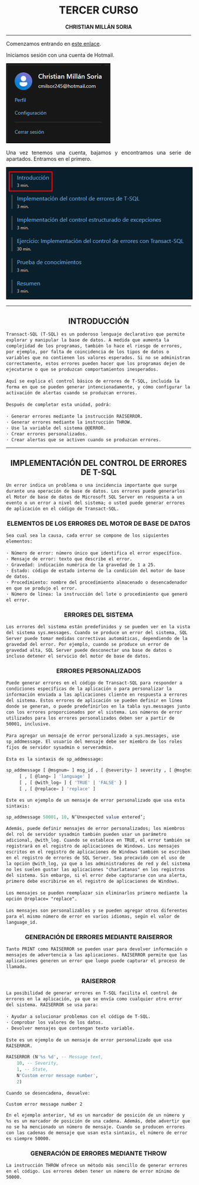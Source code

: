 <style>
  h1, h4, h2, h3{
    text-align: center;
    font-weight: bold;
    border: none;
    margin-bottom: 0px;
  }

  p{
    text-align: justify;
  }

  img{
    border: 2px solid black;
  }

  #ex{
    border: none;
  }
</style>

<h1>TERCER CURSO</h1>

<h4>CHRISTIAN MILLÁN SORIA</h4>

<hr>

<p>Comenzamos entrando en <a href="https://learn.microsoft.com/es-es/training/modules/implement-error-handling-transact-sql/">este enlace</a>.</p>

<p>Iniciamos sesión con una cuenta de Hotmail.</p>

<img src="img/1.png">

<p>Una vez tenemos una cuenta, bajamos y encontramos una serie de apartados. Entramos en el primero.</p>

<img src="img/2.png">

<hr>

<h2>INTRODUCCIÓN</h2>

```
Transact-SQL (T-SQL) es un poderoso lenguaje declarativo que permite explorar y manipular la base de datos. A medida que aumenta la complejidad de los programas, también lo hace el riesgo de errores, por ejemplo, por falta de coincidencia de los tipos de datos o variables que no contienen los valores esperados. Si no se administran correctamente, estos errores pueden hacer que los programas dejen de ejecutarse o que se produzcan comportamientos inesperados.

Aquí se explica el control básico de errores de T-SQL, incluida la forma en que se pueden generar intencionadamente, y cómo configurar la activación de alertas cuando se produzcan errores.

Después de completar esta unidad, podrá:

· Generar errores mediante la instrucción RAISERROR.
· Generar errores mediante la instrucción THROW.
· Use la variable del sistema @@ERROR.
· Crear errores personalizados.
· Crear alertas que se activen cuando se produzcan errores.
```

<hr>

<h2>IMPLEMENTACIÓN DEL CONTROL DE ERRORES DE T-SQL</h2>

```
Un error indica un problema o una incidencia importante que surge durante una operación de base de datos. Los errores puede generarlos el Motor de base de datos de Microsoft SQL Server en respuesta a un evento o un error a nivel del sistema; o usted puede generar errores de aplicación en el código de Transact-SQL.
```

<h3>ELEMENTOS DE LOS ERRORES DEL MOTOR DE BASE DE DATOS</h3>

```
Sea cual sea la causa, cada error se compone de los siguientes elementos:

· Número de error: número único que identifica el error específico.
· Mensaje de error: texto que describe el error.
· Gravedad: indicación numérica de la gravedad de 1 a 25.
· Estado: código de estado interno de la condición del motor de base de datos.
· Procedimiento: nombre del procedimiento almacenado o desencadenador en que se produjo el error.
· Número de línea: la instrucción del lote o procedimiento que generó el error.
```

<h3>ERRORES DEL SISTEMA</h3>

```
Los errores del sistema están predefinidos y se pueden ver en la vista del sistema sys.messages. Cuando se produce un error del sistema, SQL Server puede tomar medidas correctivas automáticas, dependiendo de la gravedad del error. Por ejemplo, cuando se produce un error de gravedad alta, SQL Server puede desconectar una base de datos o incluso detener el servicio del motor de base de datos.
```

<h3>ERRORES PERSONALIZADOS</h3>

```
Puede generar errores en el código de Transact-SQL para responder a condiciones específicas de la aplicación o para personalizar la información enviada a las aplicaciones cliente en respuesta a errores del sistema. Estos errores de aplicación se pueden definir en línea donde se generan, o puede predefinirlos en la tabla sys.messages junto con los errores proporcionados por el sistema. Los números de error utilizados para los errores personalizados deben ser a partir de 50001, inclusive.

Para agregar un mensaje de error personalizado a sys.messages, use sp_addmessage. El usuario del mensaje debe ser miembro de los roles fijos de servidor sysadmin o serveradmin.

Esta es la sintaxis de sp_addmessage:
```

```sql
sp_addmessage [ @msgnum= ] msg_id , [ @severity= ] severity , [ @msgtext= ] 'msg' 
     [ , [ @lang= ] 'language' ] 
     [ , [ @with_log= ] { 'TRUE' | 'FALSE' } ] 
     [ , [ @replace= ] 'replace' ]
```

```
Este es un ejemplo de un mensaje de error personalizado que usa esta sintaxis:
```

```sql
sp_addmessage 50001, 10, N’Unexpected value entered’;
```

```
Además, puede definir mensajes de error personalizados; los miembros del rol de servidor sysadmin también pueden usar un parámetro adicional, @with_log. Cuando se establece en TRUE, el error también se registrará en el registro de aplicaciones de Windows. Los mensajes escritos en el registro de aplicaciones de Windows también se escriben en el registro de errores de SQL Server. Sea precavido con el uso de la opción @with_log, ya que a los administradores de red y del sistema no les suelen gustar las aplicaciones "charlatanas" en los registros del sistema. Sin embargo, si el error debe capturarse con una alerta, primero debe escribirse en el registro de aplicaciones de Windows.

Los mensajes se pueden reemplazar sin eliminarlos primero mediante la opción @replace= "replace".

Los mensajes son personalizables y se pueden agregar otros diferentes para el mismo número de error en varios idiomas, según el valor de language_id.
```

<h3>GENERACIÓN DE ERRORES MEDIANTE RAISERROR</h3>

```
Tanto PRINT como RAISERROR se pueden usar para devolver información o mensajes de advertencia a las aplicaciones. RAISERROR permite que las aplicaciones generen un error que luego puede capturar el proceso de llamada.
```

<h3>RAISERROR</h3>

```
La posibilidad de generar errores en T-SQL facilita el control de errores en la aplicación, ya que se envía como cualquier otro error del sistema. RAISERROR se usa para:

· Ayudar a solucionar problemas con el código de T-SQL.
· Comprobar los valores de los datos.
· Devolver mensajes que contengan texto variable.

Este es un ejemplo de un mensaje de error personalizado que usa RAISERROR.
```

```sql
RAISERROR (N'%s %d', -- Message text,
    10, -- Severity,
    1, -- State,
    N'Custom error message number',
    2)
```

```
Cuando se desencadena, devuelve:
```

```
Custom error message number 2
```

```
En el ejemplo anterior, %d es un marcador de posición de un número y %s es un marcador de posición de una cadena. Además, debe advertir que no se ha mencionado un número de mensaje. Cuando se producen errores con las cadenas de mensaje que usan esta sintaxis, el número de error es siempre 50000.
```

<h3>GENERACIÓN DE ERRORES MEDIANTE THROW</h3>

```
La instrucción THROW ofrece un método más sencillo de generar errores en el código. Los errores deben tener un número de error mínimo de 50000.
```